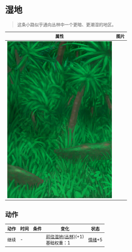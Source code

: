 # 湿地  
> 这条小路似乎通向丛林中一个更暗、更潮湿的地区。  
  
  属性  |   图片   
 ----  |  ----:   
   |  ![](Sprite/Wetlands.png)   
  
## 动作  
动作  |  时间  |  条件  |  变化  |  状态  
----  |  ----  |  ----  |  ----  |  ----  
继续<br>  |  -  |    |  [前往湿地(丛林)](Path_JungleToWetlands.md)(+1)<br>基础权重：1<br>  |  [情绪](Morale.md)+5  
